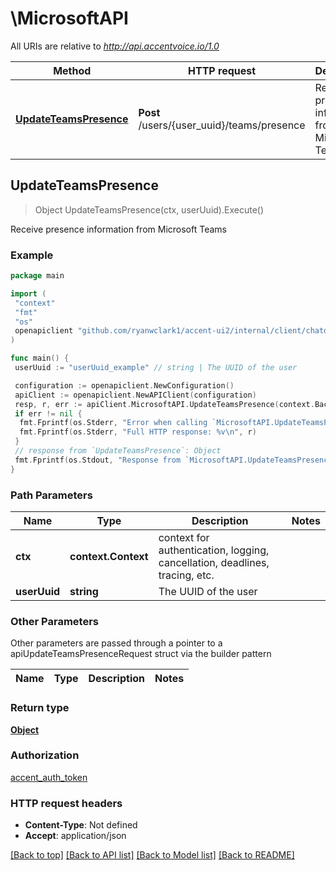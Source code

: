 # \MicrosoftAPI

All URIs are relative to *<http://api.accentvoice.io/1.0>*

Method | HTTP request | Description
------------- | ------------- | -------------
[**UpdateTeamsPresence**](MicrosoftAPI.md#UpdateTeamsPresence) | **Post** /users/{user_uuid}/teams/presence | Receive presence information from Microsoft Teams

## UpdateTeamsPresence

> Object UpdateTeamsPresence(ctx, userUuid).Execute()

Receive presence information from Microsoft Teams

### Example

```go
package main

import (
 "context"
 "fmt"
 "os"
 openapiclient "github.com/ryanwclark1/accent-ui2/internal/client/chatd"
)

func main() {
 userUuid := "userUuid_example" // string | The UUID of the user

 configuration := openapiclient.NewConfiguration()
 apiClient := openapiclient.NewAPIClient(configuration)
 resp, r, err := apiClient.MicrosoftAPI.UpdateTeamsPresence(context.Background(), userUuid).Execute()
 if err != nil {
  fmt.Fprintf(os.Stderr, "Error when calling `MicrosoftAPI.UpdateTeamsPresence``: %v\n", err)
  fmt.Fprintf(os.Stderr, "Full HTTP response: %v\n", r)
 }
 // response from `UpdateTeamsPresence`: Object
 fmt.Fprintf(os.Stdout, "Response from `MicrosoftAPI.UpdateTeamsPresence`: %v\n", resp)
}
```

### Path Parameters

Name | Type | Description  | Notes
------------- | ------------- | ------------- | -------------
**ctx** | **context.Context** | context for authentication, logging, cancellation, deadlines, tracing, etc.
**userUuid** | **string** | The UUID of the user |

### Other Parameters

Other parameters are passed through a pointer to a apiUpdateTeamsPresenceRequest struct via the builder pattern

Name | Type | Description  | Notes
------------- | ------------- | ------------- | -------------

### Return type

[**Object**](Object.md)

### Authorization

[accent_auth_token](../README.md#accent_auth_token)

### HTTP request headers

- **Content-Type**: Not defined
- **Accept**: application/json

[[Back to top]](#) [[Back to API list]](../README.md#documentation-for-api-endpoints)
[[Back to Model list]](../README.md#documentation-for-models)
[[Back to README]](../README.md)
